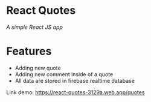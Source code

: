 # React Quotes

_A simple React JS app_

# Features

- Adding new quote
- Adding new comment inside of a quote
- All data are stored in firebase realtime database

Link demo: https://react-quotes-3129a.web.app/quotes

